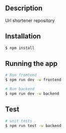 ## Description

Url shortener repository

## Installation

```bash
$ npm install
```

## Running the app

```bash
# Run frontend
$ npm run dev -w frontend

# Run backend
$ npm run dev -w backend
```

## Test

```bash
# unit tests
$ npm run test -w backend
```

